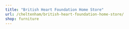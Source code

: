 ```yaml
---
title: "British Heart Foundation Home Store"
url: /cheltenham/british-heart-foundation-home-store/
shop: furniture
---
```

